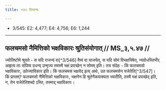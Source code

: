 ```yaml
---
title: १७२ टिप्पन्यः

---
```

- 3/545: E2: 4,477; E4: 4,756; E6: 1,244

____________________________________________


## फलचमसो नैमित्तिको भक्षविकारः श्रुतिसंयोगात् // MS_३,५.४७ //

ज्योतिष्टोमे श्रूयते - स यदि राजन्यं वा[^3/546] वैष्यं वा याजयेत्, स यदि सोमं विभक्षयिषेत्, न्यग्रोधस्तिभीर् आहृत्य ताः संपिष्य दधन्य् उन्मृज्य तमस्मै भक्षं प्रयच्छेन् न सोमम् इति। तत्र संदेहः - किं फलचमसो भक्षविकारः, उतेज्याविकार इति। किं फलचमसं भक्षयेद् इत्य् अर्थः, उत फलचमसेन यजेतेति[^3/547]। किं प्राप्तम्? फलचमसो नैमित्तिको भक्षविकारः, भक्षणेन हि श्रुतेनैकवाक्यता भवतीति, तस्मै भक्षं प्रयच्छेद् इति, न, तेन यजेतेतिशब्दो ऽस्ति, तस्माद् भक्षविकारः।
